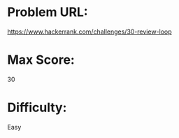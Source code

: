 # Problem URL:
https://www.hackerrank.com/challenges/30-review-loop

# Max Score:
30

# Difficulty:
Easy

